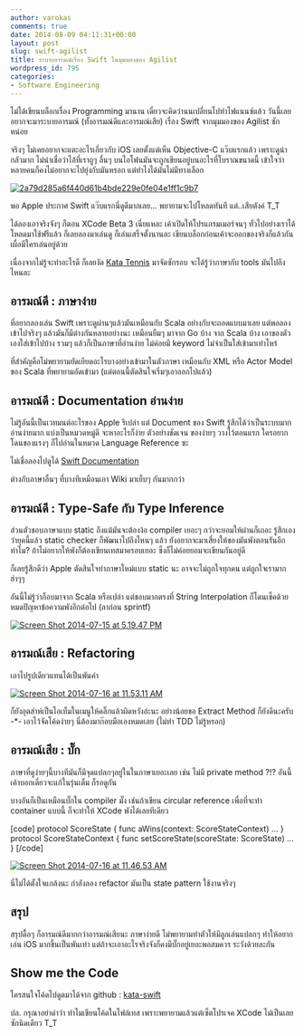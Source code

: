 ```yaml
---
author: varokas
comments: true
date: 2014-08-09 04:11:31+00:00
layout: post
slug: swift-agilist
title: ระบายอารมณ์เรื่อง Swift ในมุมมองของ Agilist
wordpress_id: 795
categories:
- Software Engineering
---
```


ไม่ได้เขียนบล็อกเรื่อง Programming มานาน เดี๋ยวจะคิดว่านนเปลี่ยนไปทำไฟแนนซ์แล้ว วันนี้เลยอยากจะมาระบายอารมณ์​ (ทั้งอารมณ์ดีและอารมณ์เสีย) เรื่อง Swift จากมุมมองของ Agilist ซักหน่อย
<!-- more -->

จริงๆ ไม่เคยอยากจะแตะอะไรเกี่ยวกับ iOS เลยตั้งแต่เห็น Objective-C แว๊บแรกแล้ว เพราะดูน่ากลัวมาก ไม่น่าเชื่อว่าไอ้ที่เราถูๆ ลื่นๆ บนไอโฟนมันจะถูกเขียนอยู่บนอะไรที่โบราณขนาดนี้ เข้าใจว่าหลายคนก็คงไม่อยากจะไปยุ่งกับมันหรอก แต่ทำไงได้มันไม่มีทางเลือก

[![2a79d285a6f440d61b4bde229e0fe04e1ff1c9b7](/images/2014/08/2a79d285a6f440d61b4bde229e0fe04e1ff1c9b7-1024x588.png)](/images/2014/08/2a79d285a6f440d61b4bde229e0fe04e1ff1c9b7.png)

พอ Apple ประกาศ​ Swift แว๊บแรกนี่ดูดีมากเลย... พยายามจะไปโหลดทันที แต่..เสียตังค์ T_T

ได้ลองเอาจริงจังๆ ก็ตอน XCode Beta 3 เนี่ยแหละ เค้าเปิดให้โปรแกรมเมอร์จนๆ ทั่วไปอย่างเราได้โหลดมาใช้ฟรีแล้ว ก็เลยลองมาเล่นดู ก็เล่นเสร็จตั้งนานละ เขียนบล็อกก่อนเค้าจะออกของจริงก็แล้วกัน เผื่อมีใครเล่นอยู่ด้วย

เนื่องจากไม่รู้จะทำอะไรดี ก็เลยงัด [Kata Tennis](http://codingdojo.org/cgi-bin/index.pl?KataTennis) มาจัดซักรอบ จะได้รู้ว่าภาษากับ tools มันไปถึงไหนละ



## อารมณ์ดี : ภาษาง่าย



ที่อยากลองเล่น Swift เพราะดูผ่านๆแล้วมันเหมือนกับ Scala อย่างกับจะถอดแบบมาเลย แต่พอลองเข้าไปจริงๆ แล้วมันก็มีต่างกันหลายอย่างนะ เหมือนยืมๆ มาจาก Go บ้าง จาก Scala บ้าง เอาของตัวเองใส่เข้าไปบ้าง รวมๆ แล้วก็เป็นภาษาที่อ่านง่าย ไม่ค่อยมี keyword ไม่จำเป็นใส่เข้ามาเท่าไหร่

ที่สำคัญคือไม่พยายามยัดเยียดอะไรบางอย่างเข้ามาในตัวภาษา เหมือนกับ XML หรือ Actor Model ของ Scala ที่พยายามอัดเข้ามา (แต่ตอนนี้ตัดสินใจเริ่มๆเอาออกไปแล้ว)



## อารมณ์ดี : Documentation อ่านง่าย



ไม่รู้อันนี้เป็นเวทมนต์อะไรของ Apple รึเปล่า แต่ Document ของ Swift รู้สึกได้ว่าเป็นระบบมาก อ่านง่ายมาก แบ่งเป็นหมวดหมู่ดี จะหาอะไรก็ง่าย ตัวอย่างชัดเจน ของง่ายๆ วางไว้ตอนแรก ใครอยากโดนของแรงๆ ก็ไปอ่านในหมวด Language Reference ซะ

ไม่เชื่อลองไปดูได้ [Swift Documentation](https://developer.apple.com/library/prerelease/ios/documentation/Swift/Conceptual/Swift_Programming_Language/TheBasics.html)

ต่างกับภาษาอื่นๆ ที่บางทีเหมือนเอา Wiki มาเย็บๆ กันมากกว่า



## อารมณ์ดี : Type-Safe กับ Type Inference



ส่วนตัวชอบภาษาแบบ static ถึงแม้มันจะต้องง้อ compiler เยอะๆ กว่าจะยอมให้ผ่านก็เถอะ รู้สึกเองว่ายุคนี้แล้ว static checker ก็พัฒนาไปถึงไหนๆ แล้ว ยังอยากจะมาเสี่ยงให้ของมันพังตอนรันอีกทำไม? ถ้าไม่อยากให้พังก็ต้องเขียนเทสมาครอบเยอะ ซึ่งก็ไม่ค่อยยอมจะเขียนกันอยู่ดี

ก็เลยรู้สึกดีว่า Apple ตัดสินใจทำภาษาใหม่แบบ static นะ อาจจะไม่ถูกใจทุกคน แต่ถูกใจเรามาก ฮ่าๆๆ

อันนี้ไม่รู้ว่าก็อบมาจาก Scala หรือเปล่า แต่ชอบมากตรงที่ String Interpolation ก็โดนเช็คด้วย หมดปัญหาข้อความพังอีกต่อไป (ลาก่อน sprintf)

[![Screen Shot 2014-07-15 at 5.19.47 PM](/images/2014/08/Screen-Shot-2014-07-15-at-5.19.47-PM.png)](/images/2014/08/Screen-Shot-2014-07-15-at-5.19.47-PM.png)



## อารมณ์เสีย : Refactoring



เอาไปรูปเดียวแทนได้เป็นพันคำ

[![Screen Shot 2014-07-16 at 11.53.11 AM](/images/2014/08/Screen-Shot-2014-07-16-at-11.53.11-AM.png)](/images/2014/08/Screen-Shot-2014-07-16-at-11.53.11-AM.png)

ก็ยังอุตส่าห์เป็นไอเท็มในเมนูให้คลิ๊กแล้วผิดหวังอ่ะนะ อย่างน้อยขอ Extract Method ก็ยังดีนะครับ -*- เอาไว้จัดโค้ดง่ายๆ นี่ต้องมาก๊อบมือเองหมดเลย (ไม่ทำ TDD ไม่รู้หรอก)



## อารมณ์เสีย : บั๊ก



ภาษาที่ดูง่ายๆนี้บางทีมันก็มีจุดแปลกๆอยู่ในในภาษาเยอะเลย เช่น ไม่มี private method ?!? อันนี้เค้าบอกเดี๋ยวจะแก้ในรุ่นเต็ม ก็รอดูกัน

บางอันก็เป็นเหมือนบั๊กใน compiler มั๊ง เช่นถ้าเขียน circular reference เพื่อที่จะทำ container แบบนี้ ก็จะทำให้ XCode พังได้เลยทีเดียว

[code]
protocol ScoreState {
  func aWins(context: ScoreStateContext)
  ...
}
protocol ScoreStateContext {
  func setScoreState(scoreState: ScoreState)
  ...
}
[/code]

[![Screen Shot 2014-07-16 at 11.46.53 AM](/images/2014/08/Screen-Shot-2014-07-16-at-11.46.53-AM.png)](/images/2014/08/Screen-Shot-2014-07-16-at-11.46.53-AM.png)

นี่ไม่ได้ตั้งใจแกล้งนะ กำลังลอง refactor มันเป็น state pattern ใช้งานจริงๆ



## สรุป



สรุปดื้อๆ ก็อารมณ์ดีมากกว่าอารมณ์เสียนะ ภาษาง่ายดี ไม่พยายามทำตัวให้มีลูกเล่นแปลกๆ ทำให้อยากเล่น iOS มากขึ้นเป็นพันเท่า แต่ถ้าจะเอาอะไรจริงจังก็คงมีบั๊กอยู่เยอะพอสมควร ระวังด้วยละกัน



## Show me the Code



ใครสนใจโค้ดไปดูดมาได้จาก github : [kata-swift](https://github.com/varokas/kata-swift/blob/master/kata-swift-test/kata_tennis_test.swift)

ปล.​ กรุณาอย่าด่าว่า ทำไมเขียนโค้ดในไฟล์เทส เพราะพยายามแล้วแต่เซ็ตโปรเจค XCode ไม่เป็นเลยซักนิดเดียว T_T
